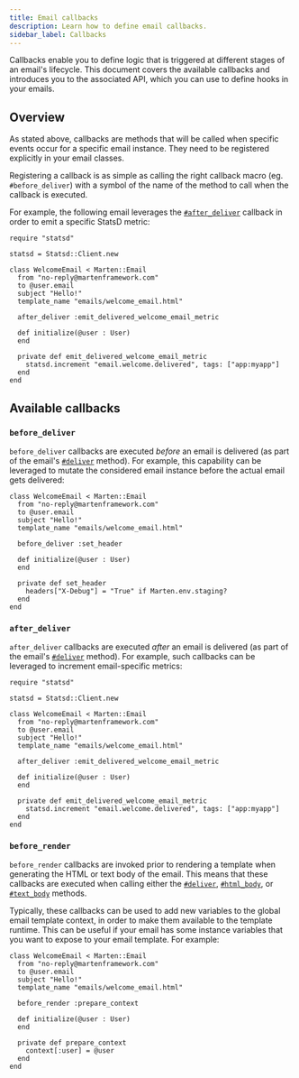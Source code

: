 ```yaml
---
title: Email callbacks
description: Learn how to define email callbacks.
sidebar_label: Callbacks
---
```


Callbacks enable you to define logic that is triggered at different stages of an email's lifecycle. This document covers the available callbacks and introduces you to the associated API, which you can use to define hooks in your emails.

## Overview

As stated above, callbacks are methods that will be called when specific events occur for a specific email instance. They need to be registered explicitly in your email classes.

Registering a callback is as simple as calling the right callback macro (eg. `#before_deliver`) with a symbol of the name of the method to call when the callback is executed.

For example, the following email leverages the [`#after_deliver`](#after_deliver) callback in order to emit a specific StatsD metric:

```crystal
require "statsd"

statsd = Statsd::Client.new

class WelcomeEmail < Marten::Email
  from "no-reply@martenframework.com"
  to @user.email
  subject "Hello!"
  template_name "emails/welcome_email.html"

  after_deliver :emit_delivered_welcome_email_metric

  def initialize(@user : User)
  end

  private def emit_delivered_welcome_email_metric
    statsd.increment "email.welcome.delivered", tags: ["app:myapp"]
  end
end
```

## Available callbacks

### `before_deliver`

`before_deliver` callbacks are executed _before_ an email is delivered (as part of the email's [`#deliver`](pathname:///api/0.5/Marten/Emailing/Email.html#deliver-instance-method) method). For example, this capability can be leveraged to mutate the considered email instance before the actual email gets delivered:

```crystal
class WelcomeEmail < Marten::Email
  from "no-reply@martenframework.com"
  to @user.email
  subject "Hello!"
  template_name "emails/welcome_email.html"

  before_deliver :set_header

  def initialize(@user : User)
  end

  private def set_header
    headers["X-Debug"] = "True" if Marten.env.staging?
  end
end
```

### `after_deliver`

`after_deliver` callbacks are executed _after_ an email is delivered (as part of the email's [`#deliver`](pathname:///api/0.5/Marten/Emailing/Email.html#deliver-instance-method) method). For example, such callbacks can be leveraged to increment email-specific metrics:

```crystal
require "statsd"

statsd = Statsd::Client.new

class WelcomeEmail < Marten::Email
  from "no-reply@martenframework.com"
  to @user.email
  subject "Hello!"
  template_name "emails/welcome_email.html"

  after_deliver :emit_delivered_welcome_email_metric

  def initialize(@user : User)
  end

  private def emit_delivered_welcome_email_metric
    statsd.increment "email.welcome.delivered", tags: ["app:myapp"]
  end
end
```

### `before_render`

`before_render` callbacks are invoked prior to rendering a template when generating the HTML or text body of the email. This means that these callbacks are executed when calling either the [`#deliver`](pathname:///api/0.5/Marten/Emailing/Email.html#deliver-instance-method), [`#html_body`](pathname:///api/0.5/Marten/Emailing/Email.html#html_body%3AString|Nil-instance-method), or [`#text_body`](pathname:///api/0.5/Marten/Emailing/Email.html#text_body%3AString|Nil-instance-method) methods.

Typically, these callbacks can be used to add new variables to the global email template context, in order to make them available to the template runtime. This can be useful if your email has some instance variables that you want to expose to your email template. For example:

```crystal
class WelcomeEmail < Marten::Email
  from "no-reply@martenframework.com"
  to @user.email
  subject "Hello!"
  template_name "emails/welcome_email.html"

  before_render :prepare_context

  def initialize(@user : User)
  end

  private def prepare_context
    context[:user] = @user
  end
end
```
